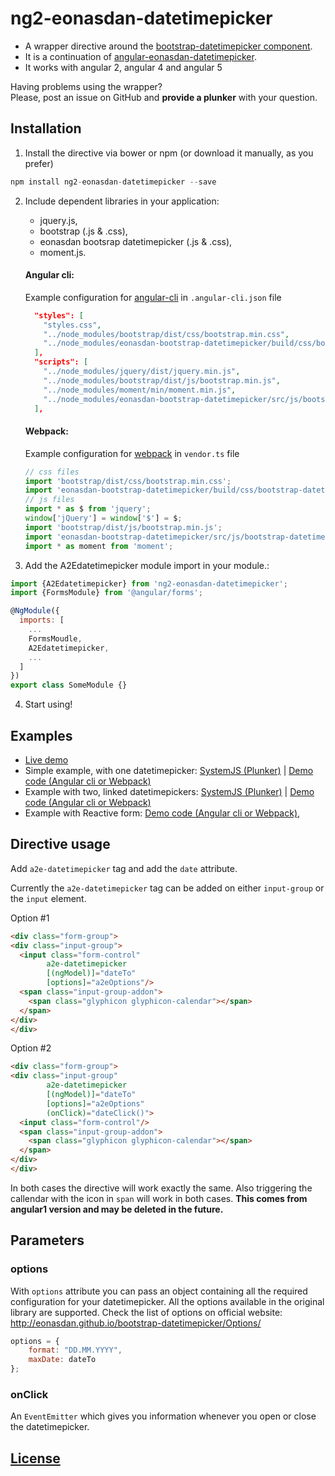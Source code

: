 # ng2-eonasdan-datetimepicker

* A wrapper directive around the [bootstrap-datetimepicker component](http://eonasdan.github.io/bootstrap-datetimepicker/).
* It is a continuation of [angular-eonasdan-datetimepicker](https://github.com/atais/angular-eonasdan-datetimepicker).
* It works with angular 2, angular 4 and angular 5


Having problems using the wrapper? <br>
Please, post an issue on GitHub and **provide a plunker** with your question.

## Installation

1) Install the directive via bower or npm (or download it manually, as you prefer)
```javascript
npm install ng2-eonasdan-datetimepicker --save
```

2) Include dependent libraries in your application:
    * jquery.js, 
    * bootstrap (.js & .css),
    * eonasdan bootsrap datetimepicker (.js & .css),
    * moment.js.

    #### Angular cli:
    Example configuration for [angular-cli](https://github.com/angular/angular-cli) in `.angular-cli.json` file

    ```json 
      "styles": [
        "styles.css",
        "../node_modules/bootstrap/dist/css/bootstrap.min.css",
        "../node_modules/eonasdan-bootstrap-datetimepicker/build/css/bootstrap-datetimepicker.min.css"
      ],
      "scripts": [
        "../node_modules/jquery/dist/jquery.min.js",
        "../node_modules/bootstrap/dist/js/bootstrap.min.js",
        "../node_modules/moment/min/moment.min.js",
        "../node_modules/eonasdan-bootstrap-datetimepicker/src/js/bootstrap-datetimepicker.js"
      ],
    ```
    
    #### Webpack:
    Example configuration for [webpack](https://github.com/webpack/webpack) in `vendor.ts` file

    ```javascript
    // css files
    import 'bootstrap/dist/css/bootstrap.min.css';
    import 'eonasdan-bootstrap-datetimepicker/build/css/bootstrap-datetimepicker.min.css';
    // js files
    import * as $ from 'jquery';
    window['jQuery'] = window['$'] = $;
    import 'bootstrap/dist/js/bootstrap.min.js';
    import 'eonasdan-bootstrap-datetimepicker/src/js/bootstrap-datetimepicker.js'
    import * as moment from 'moment';
    ```    


3) Add the A2Edatetimepicker module import in your module.:

```javascript
import {A2Edatetimepicker} from 'ng2-eonasdan-datetimepicker';
import {FormsModule} from '@angular/forms';

@NgModule({
  imports: [
    ...
    FormsMoudle,
    A2Edatetimepicker,
    ...
  ]
})
export class SomeModule {}
```

4) Start using!

## Examples

*  <a href="https://atais.github.io/ng2-eonasdan-datetimepicker/" target="_blank">Live demo</a>
 * Simple example, with one datetimepicker: <a href="https://embed.plnkr.co/XcVl8BrTWVMR6eqAji7S/" target="_blank">SystemJS (Plunker)</a> | <a href="https://github.com/atais/ng2-eonasdan-datetimepicker/tree/master/examples/angular-cli/src/app/simple-datepicker" target="_blank">Demo code (Angular cli or Webpack)</a>
* Example with two, linked datetimepickers: <a href="https://run.plnkr.co/preview/cjfj8gqhm0007fill6tel3dg6/" target="_blank">SystemJS (Plunker)</a> | <a href="https://github.com/atais/ng2-eonasdan-datetimepicker/tree/master/examples/angular-cli/src/app/linked-datepickers" target="_blank">Demo code  (Angular cli or Webpack)</a>
* Example with Reactive form: <a href="https://github.com/atais/ng2-eonasdan-datetimepicker/tree/master/examples/angular-cli/src/app/reactive-form/" target="_blank">Demo code (Angular cli or Webpack)</a>, 


## Directive usage

Add `a2e-datetimepicker` tag and add the `date` attribute. 

Currently the `a2e-datetimepicker` tag can be added on either `input-group` or the `input` element.

Option #1
```html
<div class="form-group">
<div class="input-group">
  <input class="form-control" 
        a2e-datetimepicker
        [(ngModel)]="dateTo"
        [options]="a2eOptions"/>
  <span class="input-group-addon">
    <span class="glyphicon glyphicon-calendar"></span>
  </span>
</div>
</div>
```

Option #2
```html
<div class="form-group">
<div class="input-group"
        a2e-datetimepicker
        [(ngModel)]="dateTo"
        [options]="a2eOptions"
        (onClick)="dateClick()">
  <input class="form-control"/>
  <span class="input-group-addon">
    <span class="glyphicon glyphicon-calendar"></span>
  </span>
</div>
</div>
```


In both cases the directive will work exactly the same. Also triggering the callendar with the icon in `span` will work in both cases. 
**This comes from angular1 version and may be deleted in the future.**

## Parameters


### options

With `options` attribute you can pass an object containing all the required configuration for your datetimepicker.
All the options available in the original library are supported. Check the list of options on official website: http://eonasdan.github.io/bootstrap-datetimepicker/Options/

```javascript
options = {
    format: "DD.MM.YYYY",
    maxDate: dateTo
};
```

### onClick

An `EventEmitter` which gives you information whenever you open or close the datetimepicker.


## [License](https://github.com/atais/ng2-eonasdan-datetimepicker/blob/master/LICENSE)
